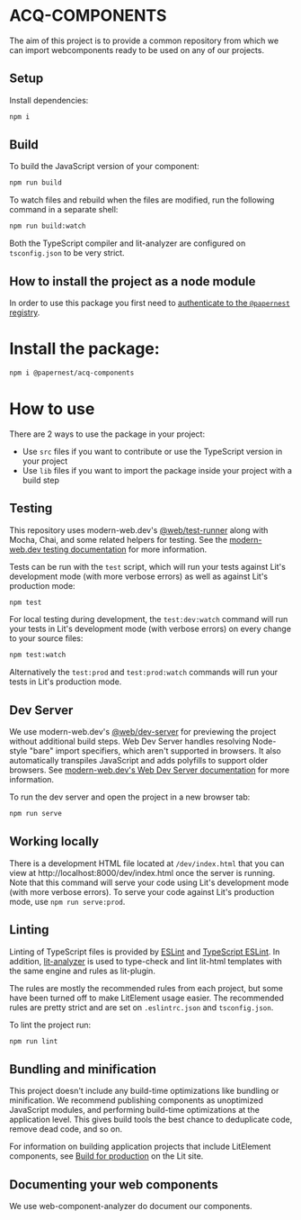 # ACQ-COMPONENTS

The aim of this project is to provide a common repository from which we can import webcomponents ready to be used on any of our projects. 

## Setup

Install dependencies:

```bash
npm i
```

## Build

To build the JavaScript version of your component:

```bash
npm run build
```

To watch files and rebuild when the files are modified, run the following command in a separate shell:

```bash
npm run build:watch
```

Both the TypeScript compiler and lit-analyzer are configured on `tsconfig.json` to be very strict. 

## How to install the project as a node module

In order to use this package you first need to [authenticate to the `@papernest` registry](https://docs.gitlab.com/ee/user/packages/npm_registry/#authenticate-to-the-package-registry).

# Install the package:
```bash
npm i @papernest/acq-components
```

# How to use 
There are 2 ways to use the package in your project:
* Use `src` files if you want to contribute or use the TypeScript version in your project
* Use `lib` files if you want to import the package inside your project with a build step

## Testing

This repository uses modern-web.dev's
[@web/test-runner](https://www.npmjs.com/package/@web/test-runner) along with
Mocha, Chai, and some related helpers for testing. See the
[modern-web.dev testing documentation](https://modern-web.dev/docs/test-runner/overview) for
more information.

Tests can be run with the `test` script, which will run your tests against Lit's development mode (with more verbose errors) as well as against Lit's production mode:

```bash
npm test
```

For local testing during development, the `test:dev:watch` command will run your tests in Lit's development mode (with verbose errors) on every change to your source files:

```bash
npm test:watch
```

Alternatively the `test:prod` and `test:prod:watch` commands will run your tests in Lit's production mode.

## Dev Server

We use modern-web.dev's [@web/dev-server](https://www.npmjs.com/package/@web/dev-server) for previewing the project without additional build steps. Web Dev Server handles resolving Node-style "bare" import specifiers, which aren't supported in browsers. It also automatically transpiles JavaScript and adds polyfills to support older browsers. See [modern-web.dev's Web Dev Server documentation](https://modern-web.dev/docs/dev-server/overview/) for more information.

To run the dev server and open the project in a new browser tab:

```bash
npm run serve
```

## Working locally

There is a development HTML file located at `/dev/index.html` that you can view at http://localhost:8000/dev/index.html once the server is running. Note that this command will serve your code using Lit's development mode (with more verbose errors). To serve your code against Lit's production mode, use `npm run serve:prod`.

## Linting

Linting of TypeScript files is provided by [ESLint](eslint.org) and [TypeScript ESLint](https://github.com/typescript-eslint/typescript-eslint). In addition, [lit-analyzer](https://www.npmjs.com/package/lit-analyzer) is used to type-check and lint lit-html templates with the same engine and rules as lit-plugin.

The rules are mostly the recommended rules from each project, but some have been turned off to make LitElement usage easier. The recommended rules are pretty strict and are set on `.eslintrc.json` and `tsconfig.json`.

To lint the project run:

```bash
npm run lint
```

## Bundling and minification

This project doesn't include any build-time optimizations like bundling or minification. We recommend publishing components as unoptimized JavaScript modules, and performing build-time optimizations at the application level. This gives build tools the best chance to deduplicate code, remove dead code, and so on.

For information on building application projects that include LitElement components, see [Build for production](https://lit.dev/docs/tools/production/) on the Lit site.

## Documenting your web components

We use web-component-analyzer do document our components. 

